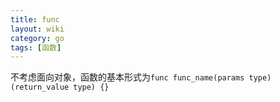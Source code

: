 ```yaml
---
title: func
layout: wiki
category: go
tags: [函数]
---
```


不考虑面向对象，函数的基本形式为`func func_name(params type) (return_value type) {}`